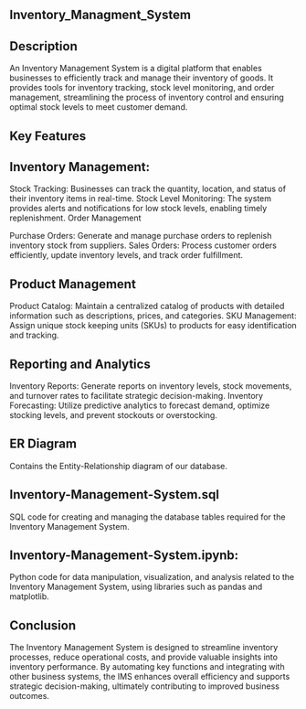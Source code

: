 ## Inventory_Managment_System

## Description

An Inventory Management System is a digital platform that enables businesses to efficiently track and manage their inventory of goods. It provides tools for inventory tracking, stock level monitoring, and order management, streamlining the process of inventory control and ensuring optimal stock levels to meet customer demand.

## Key Features

## Inventory Management:

Stock Tracking: Businesses can track the quantity, location, and status of their inventory items in real-time.
Stock Level Monitoring: The system provides alerts and notifications for low stock levels, enabling timely replenishment.
Order Management

Purchase Orders: Generate and manage purchase orders to replenish inventory stock from suppliers.
Sales Orders: Process customer orders efficiently, update inventory levels, and track order fulfillment.

## Product Management

Product Catalog: Maintain a centralized catalog of products with detailed information such as descriptions, prices, and categories.
SKU Management: Assign unique stock keeping units (SKUs) to products for
easy identification and tracking.

## Reporting and Analytics

Inventory Reports: Generate reports on inventory levels, stock movements, and turnover rates to facilitate strategic decision-making.
Inventory Forecasting: Utilize predictive analytics to forecast demand, optimize stocking levels, and prevent stockouts or overstocking.

## ER Diagram

Contains the Entity-Relationship diagram of our database.

## Inventory-Management-System.sql

SQL code for creating and managing the database tables required for the Inventory Management System.

## Inventory-Management-System.ipynb:

Python code for data manipulation, visualization, and analysis related to the Inventory Management System, using libraries such as pandas and matplotlib.

## Conclusion

The Inventory Management System is designed to streamline inventory processes, reduce operational costs, and provide valuable insights into inventory performance. By automating key functions and integrating with other business systems, the IMS enhances overall efficiency and supports strategic decision-making, ultimately contributing to improved business outcomes.
